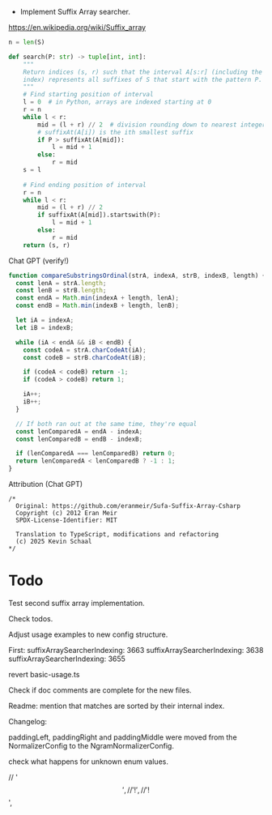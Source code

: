 - Implement Suffix Array searcher.

https://en.wikipedia.org/wiki/Suffix_array

```python
n = len(S)

def search(P: str) -> tuple[int, int]:
    """
    Return indices (s, r) such that the interval A[s:r] (including the end
    index) represents all suffixes of S that start with the pattern P.
    """
    # Find starting position of interval
    l = 0  # in Python, arrays are indexed starting at 0
    r = n
    while l < r:
        mid = (l + r) // 2  # division rounding down to nearest integer
        # suffixAt(A[i]) is the ith smallest suffix
        if P > suffixAt(A[mid]):
            l = mid + 1
        else:
            r = mid
    s = l
    
    # Find ending position of interval
    r = n
    while l < r:
        mid = (l + r) // 2
        if suffixAt(A[mid]).startswith(P):
            l = mid + 1
        else:
            r = mid
    return (s, r)
```

Chat GPT (verify!)

```js
function compareSubstringsOrdinal(strA, indexA, strB, indexB, length) {
  const lenA = strA.length;
  const lenB = strB.length;
  const endA = Math.min(indexA + length, lenA);
  const endB = Math.min(indexB + length, lenB);

  let iA = indexA;
  let iB = indexB;

  while (iA < endA && iB < endB) {
    const codeA = strA.charCodeAt(iA);
    const codeB = strB.charCodeAt(iB);

    if (codeA < codeB) return -1;
    if (codeA > codeB) return 1;

    iA++;
    iB++;
  }

  // If both ran out at the same time, they're equal
  const lenComparedA = endA - indexA;
  const lenComparedB = endB - indexB;

  if (lenComparedA === lenComparedB) return 0;
  return lenComparedA < lenComparedB ? -1 : 1;
}
```

Attribution (Chat GPT)

```text
/*
  Original: https://github.com/eranmeir/Sufa-Suffix-Array-Csharp
  Copyright (c) 2012 Eran Meir
  SPDX-License-Identifier: MIT

  Translation to TypeScript, modifications and refactoring
  (c) 2025 Kevin Schaal
*/
```

Todo
====

Test second suffix array implementation.

Check todos.

Adjust usage examples to new config structure.

First:
suffixArraySearcherIndexing: 3663
suffixArraySearcherIndexing: 3638
suffixArraySearcherIndexing: 3655

revert basic-usage.ts

Check if doc comments are complete for the new files.

Readme: mention that matches are sorted by their internal index. 

Changelog:

paddingLeft, paddingRight and paddingMiddle were moved from the NormalizerConfig to the
NgramNormalizerConfig.

check what happens for unknown enum values.

// '$$',
//   '!',
//   '!$$',


